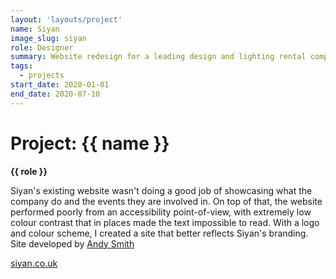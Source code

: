 ```yaml
---
layout: 'layouts/project'
name: Siyan
image_slug: siyan
role: Designer
summary: Website redesign for a leading design and lighting rental company.
tags:
  - projects
start_date: 2020-01-01
end_date: 2020-07-10
---
```


# Project: {{ name }}

<strong>{{ role }}</strong>

Siyan's existing website wasn't doing a good job of showcasing what the company do and the events they are involved in. On top of that, the website performed poorly from an accessibility point-of-view, with extremely low colour contrast that in places made the text impossible to read. With a logo and colour scheme, I created a site that better reflects Siyan's branding. Site developed by [Andy Smith](https://andyms.uk/)

<a href="https://siyan.co.uk/">siyan.co.uk</a>

<div class="project-images">
  <img class="project-image project-image--multiple" src="/assets/project-images/siyan.png" alt="" role="presentation">
  <img class="project-image project-image--multiple" src="/assets/project-images/siyan2.png" alt="" role="presentation">
</div>

